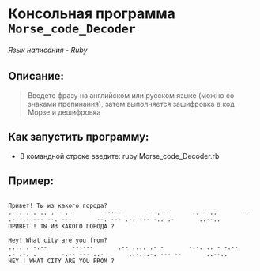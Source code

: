 # Консольная программа `Morse_code_Decoder`
###### Язык написания - Ruby

## Описание:
> Введете фразу на английском или русском языке (можно со знаками препинания),
> затем выполняется зашифровка в код Морзе и дешифровка


## Как запустить программу:

* В командной строке введите: ruby Morse_code_Decoder.rb

## Пример:

```

Привет! Ты из какого города?
.--. .-. .. .-- . -       --··--       - -.--       .. --..       -.- .- -.- --- --. ---       --. --- .-. --- -.. .-       ..--..
ПРИВЕТ ! ТЫ ИЗ КАКОГО ГОРОДА ? 

Hey! What city are you from?
.... . -.--       --··--       .-- .... .- -       -.-. .. - -.--       .- .-. .       -.-- --- ..-       ..-. .-. --- --       ..--..
HEY ! WHAT CITY ARE YOU FROM ?
```